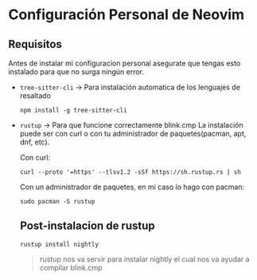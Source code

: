 # Configuración Personal de Neovim
## Requisitos
Antes de instalar mi configuracion personal asegurate que tengas esto instalado para que no surga ningún error.
- `tree-sitter-cli` -> Para instalación automatica de los lenguajes de resaltado
    ~~~
    npm install -g tree-sitter-cli
    ~~~
- `rustup` -> Para que funcione correctamente blink.cmp
    La instalación puede ser con curl o con tu administrador de paquetes(pacman, apt, dnf, etc).

    Con curl:

    ~~~
    curl --proto '=https' --tlsv1.2 -sSf https://sh.rustup.rs | sh
    ~~~
    Con un administrador de paquetes, en mi caso lo hago con pacman:

    ~~~
    sudo pacman -S rustup
    ~~~

    **Post-instalacion de rustup**
    ----
    ~~~
    rustup install nightly
    ~~~
    > rustup nos va servir para instalar nightly el cual nos va ayudar a compilar blink.cmp

